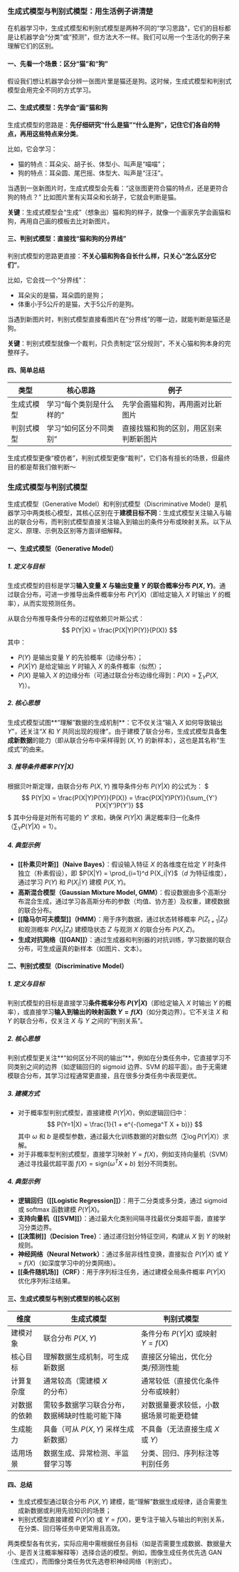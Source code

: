 ### 生成式模型与判别式模型：用生活例子讲清楚

在机器学习中，生成式模型和判别式模型是两种不同的“学习思路”，它们的目标都是让机器学会“分类”或“预测”，但方法大不一样。我们可以用一个生活化的例子来理解它们的区别。


#### 一、先看一个场景：区分“猫”和“狗”
假设我们想让机器学会分辨一张图片里是猫还是狗。这时候，生成式模型和判别式模型会用完全不同的方式学习。


#### 二、生成式模型：先学会“画”猫和狗
生成式模型的思路是：**先仔细研究“什么是猫”“什么是狗”，记住它们各自的特点，再用这些特点来分类**。

比如，它会学习：
- 猫的特点：耳朵尖、胡子长、体型小、叫声是“喵喵”；
- 狗的特点：耳朵圆、尾巴摇、体型大、叫声是“汪汪”。

当遇到一张新图片时，生成式模型会先看：“这张图更符合猫的特点，还是更符合狗的特点？” 比如图片里有尖耳朵和长胡子，它就会判断是猫。

**关键**：生成式模型会“生成”（想象出）猫和狗的样子，就像一个画家先学会画猫和狗，再用自己画的模板去比对新图片。


#### 三、判别式模型：直接找“猫和狗的分界线”
判别式模型的思路更直接：**不关心猫和狗各自长什么样，只关心“怎么区分它们”**。

比如，它会找一个“分界线”：
- 耳朵尖的是猫，耳朵圆的是狗；
- 体重小于5公斤的是猫，大于5公斤的是狗。

当遇到新图片时，判别式模型直接看图片在“分界线”的哪一边，就能判断是猫还是狗。

**关键**：判别式模型就像一个裁判，只负责制定“区分规则”，不关心猫和狗本身的完整样子。


#### 四、简单总结
| 类型       | 核心思路                          | 例子                                   |
|------------|-----------------------------------|----------------------------------------|
| 生成式模型 | 学习“每个类别是什么样的”          | 先学会画猫和狗，再用画对比新图片       |
| 判别式模型 | 学习“如何区分不同类别”            | 直接找猫和狗的区别，用区别来判断新图片 |

生成式模型更像“模仿者”，判别式模型更像“裁判”，它们各有擅长的场景，但最终目的都是帮我们做判断～


### 生成式模型与判别式模型

生成式模型（Generative Model）和判别式模型（Discriminative Model）是机器学习中两类核心模型，其核心区别在于**建模目标不同**：生成式模型关注输入与输出的联合分布，而判别式模型直接关注输入到输出的条件分布或映射关系。以下从定义、原理、示例及区别等方面详细解释。


#### 一、生成式模型（Generative Model）

##### 1. 定义与目标
生成式模型的目标是学习**输入变量 $X$ 与输出变量 $Y$ 的联合概率分布 $P(X, Y)$**。通过联合分布，可进一步推导出条件概率分布 $P(Y|X)$（即给定输入 $X$ 时输出 $Y$ 的概率），从而实现预测任务。

从联合分布推导条件分布的过程依赖贝叶斯公式：
$$
P(Y|X) = \frac{P(X|Y)P(Y)}{P(X)}
$$
其中：
- $P(Y)$ 是输出变量 $Y$ 的先验概率（边缘分布）；
- $P(X|Y)$ 是给定输出 $Y$ 时输入 $X$ 的条件概率（似然）；
- $P(X)$ 是输入 $X$ 的边缘分布（可通过联合分布边缘化得到：$P(X) = \sum_Y P(X, Y)$）。

##### 2. 核心思想
生成式模型试图**“理解”数据的生成机制**：它不仅关注“输入 $X$ 如何导致输出 $Y$”，还关注“$X$ 和 $Y$ 共同出现的规律”。由于建模了联合分布，生成式模型具备**生成新数据**的能力（即从联合分布中采样得到 $(X, Y)$ 的新样本），这也是其名称“生成式”的由来。

##### 3. 推导条件概率 $P(Y|X)$
根据贝叶斯定理，由联合分布 $P(X, Y)$ 推导条件分布 $P(Y|X)$ 的公式为：
$$$
P(Y|X) = \frac{P(X|Y)P(Y)}{P(X)} = \frac{P(X|Y)P(Y)}{\sum_{Y'} P(X|Y')P(Y')}
$$$
其中分母是对所有可能的 $Y'$ 求和，确保 $P(Y|X)$ 满足概率归一化条件（$\sum_Y P(Y|X) = 1$）。

##### 4. 典型示例
- **[[朴素贝叶斯]]（Naive Bayes）**：假设输入特征 $X$ 的各维度在给定 $Y$ 时条件独立（朴素假设），即 $P(X|Y) = \prod_{i=1}^d P(X_i|Y)$（$d$ 为特征维度），通过学习 $P(Y)$ 和 $P(X_i|Y)$ 建模 $P(X, Y)$。
- **高斯混合模型（Gaussian Mixture Model, GMM）**：假设数据由多个高斯分布混合生成，通过学习各高斯分布的参数（均值、协方差）及权重，建模数据的联合分布。
- **[[隐马尔可夫模型]]（HMM）**：用于序列数据，通过状态转移概率 $P(Z_{t+1}|Z_t)$ 和观测概率 $P(X_t|Z_t)$ 建模隐状态 $Z$ 与观测 $X$ 的联合分布 $P(X, Z)$。
- **生成对抗网络（[[GAN]]）**：通过生成器和判别器的对抗训练，学习数据的联合分布，可生成逼真的新样本（如图片、文本）。


#### 二、判别式模型（Discriminative Model）

##### 1. 定义与目标
判别式模型的目标是直接学习**条件概率分布 $P(Y|X)$**（即给定输入 $X$ 时输出 $Y$ 的概率），或直接学习**输入到输出的映射函数 $Y = f(X)$**（如分类边界）。它不关注 $X$ 和 $Y$ 的联合分布，仅关注 $X$ 与 $Y$ 之间的“判别关系”。

##### 2. 核心思想
判别式模型更关注**“如何区分不同的输出”**，例如在分类任务中，它直接学习不同类别之间的边界（如逻辑回归的 sigmoid 边界、SVM 的超平面）。由于无需建模联合分布，其学习过程通常更直接，且在很多分类任务中表现更优。

##### 3. 建模方式
- 对于概率型判别式模型，直接建模 $P(Y|X)$，例如逻辑回归中：
  $$
  P(Y=1|X) = \frac{1}{1 + e^{-(\omega^T X + b)}}
  $$
  其中 $\omega$ 和 $b$ 是模型参数，通过最大化训练数据的对数似然（$\sum \log P(Y|X)$）求解。
- 对于非概率型判别式模型，直接学习映射 $Y = f(X)$，例如支持向量机（SVM）通过寻找最优超平面 $f(X) = \text{sign}(\omega^T X + b)$ 划分不同类别。

##### 4. 典型示例
- **逻辑回归（[[Logistic Regression]]）**：用于二分类或多分类，通过 sigmoid 或 softmax 函数建模 $P(Y|X)$。
- **支持向量机（[[SVM]]）**：通过最大化类别间隔寻找最优分类超平面，直接学习分类边界。
- **[[决策树]]（Decision Tree）**：通过递归划分特征空间，构建从 $X$ 到 $Y$ 的映射规则。
- **神经网络（Neural Network）**：通过多层非线性变换，直接拟合 $P(Y|X)$ 或 $Y = f(X)$（如深度学习中的分类网络）。
- **[[条件随机场]]（CRF）**：用于序列标注任务，通过建模全局条件概率 $P(Y|X)$ 优化序列标注结果。


#### 三、生成式模型与判别式模型的核心区别

| 维度     | 生成式模型                    | 判别式模型                         |     |
| ------ | ------------------------ | ----------------------------- | --- |
| 建模对象   | 联合分布 $P(X, Y)$           | 条件分布 $P(Y\|X)$ 或映射 $Y = f(X)$ |     |
| 核心目标   | 理解数据生成机制，可生成新数据          | 直接区分输出，优化分类/预测性能              |     |
| 计算复杂度  | 通常较高（需建模 $X$ 的分布）        | 通常较低（直接优化条件分布或映射）             |     |
| 对数据的依赖 | 需较多数据学习联合分布，数据稀缺时性能可能下降  | 对数据量要求较低，小数据场景可能更稳健           |     |
| 生成能力   | 具备（可从 $P(X, Y)$ 采样生成新数据） | 不具备（无法直接生成 $X$ 或 $Y$）         |     |
| 适用场景   | 数据生成、异常检测、半监督学习等         | 分类、回归、序列标注等判别任务               |     |


#### 四、总结

- 生成式模型通过联合分布 $P(X, Y)$ 建模，能“理解”数据生成规律，适合需要生成新数据或利用先验知识的场景；
- 判别式模型直接建模 $P(Y|X)$ 或 $Y = f(X)$，更专注于输入与输出的判别关系，在分类、回归等任务中更常用且高效。

两类模型各有优劣，实际应用中需根据任务目标（如是否需要生成数据、数据量大小、是否关注概率解释等）选择合适的模型。例如，图像生成任务优先选 GAN（生成式），而图像分类任务优先选卷积神经网络（判别式）。